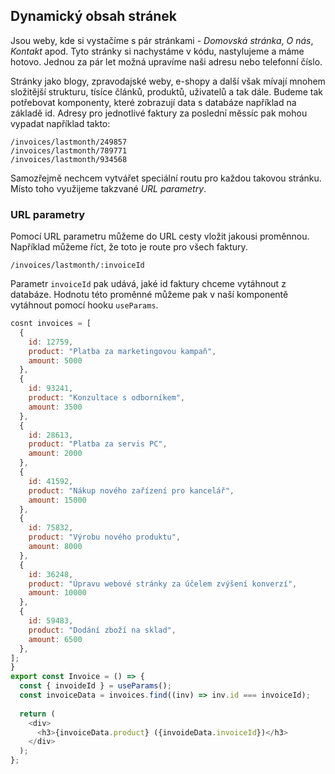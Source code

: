 ## Dynamický obsah stránek

Jsou weby, kde si vystačíme s pár stránkami - _Domovská stránka_, _O nás_, _Kontakt_ apod. Tyto stránky si nachystáme v kódu, nastylujeme a máme hotovo. Jednou za pár let možná upravíme naši adresu nebo telefonní číslo.

Stránky jako blogy, zpravodajské weby, e-shopy a další však mívají mnohem složitější strukturu, tísíce článků, produktů, uživatelů a tak dále. Budeme tak potřebovat komponenty, které zobrazují data s databáze například na základě id. Adresy pro jednotlivé faktury za poslední měssíc pak mohou vypadat například takto:

```
/invoices/lastmonth/249857
/invoices/lastmonth/789771
/invoices/lastmonth/934568
```

Samozřejmě nechcem vytvářet speciální routu pro každou takovou stránku. Místo toho využijeme takzvané _URL parametry_.

### URL parametry

Pomocí URL parametru můžeme do URL cesty vložit jakousi proměnnou. Například můžeme říct, že toto je route pro všech faktury.

```
/invoices/lastmonth/:invoiceId
```

Parametr `invoiceId` pak udává, jaké id faktury chceme vytáhnout z databáze. Hodnotu této proměnné můžeme pak v naší komponentě vytáhnout pomocí hooku `useParams`.

```js
cosnt invoices = [
  {
    id: 12759,
    product: "Platba za marketingovou kampaň",
    amount: 5000
  },
  {
    id: 93241,
    product: "Konzultace s odborníkem",
    amount: 3500
  },
  {
    id: 28613,
    product: "Platba za servis PC",
    amount: 2000
  },
  {
    id: 41592,
    product: "Nákup nového zařízení pro kancelář",
    amount: 15000
  },
  {
    id: 75832,
    product: "Výrobu nového produktu",
    amount: 8000
  },
  {
    id: 36248,
    product: "Úpravu webové stránky za účelem zvýšení konverzí",
    amount: 10000
  },
  {
    id: 59483,
    product: "Dodání zboží na sklad",
    amount: 6500
  },
];
}
export const Invoice = () => {
  const { invoideId } = useParams();
  const invoiceData = invoices.find((inv) => inv.id === invoiceId);
  
  return (
    <div>
      <h3>{invoiceData.product} ({invoideData.invoiceId})</h3>
    </div>
  );
};
```
